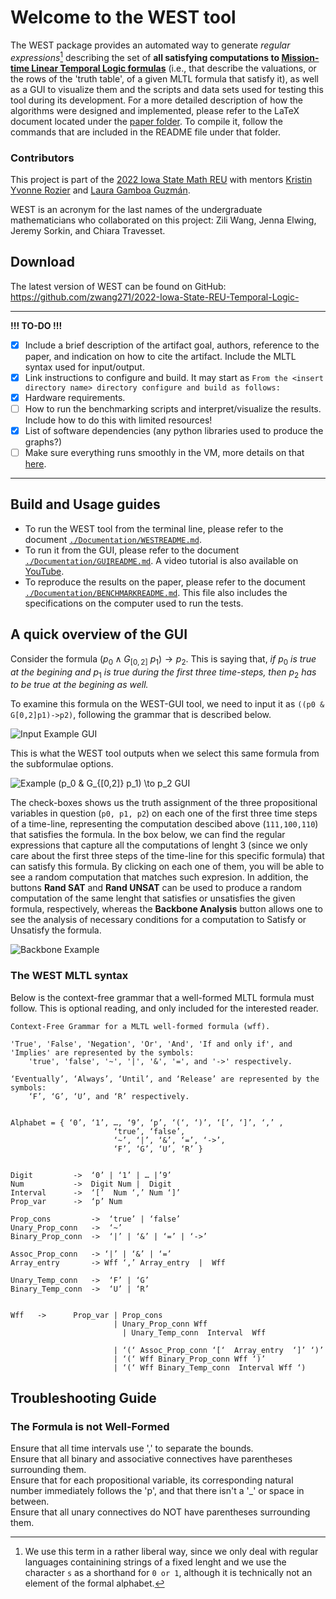 # Welcome to the WEST tool
The WEST package provides an automated way to generate *regular expressions*[^1] describing the set of **all satisfying computations to [Mission-time Linear Temporal Logic formulas](https://link.springer.com/chapter/10.1007/978-3-030-25543-5_1#Sec2)** (i.e., that describe the valuations, or the rows of the 'truth table', of a given MLTL formula that satisfy it), as well as a GUI to visualize them and the scripts and data sets used for testing this tool during its development. For a more detailed description of how the algorithms were designed and implemented, please refer to the LaTeX document located under the [paper folder](https://github.com/zwang271/2022-Iowa-State-REU-Temporal-Logic-/tree/master/paper). To compile it, follow the commands that are included in the README file under that folder. 

### Contributors
This project is part of the [2022 Iowa State Math REU](https://reu.math.iastate.edu/projects.html#ROZIER) with mentors [Kristin Yvonne Rozier](https://www.aere.iastate.edu/kyrozier/) and [Laura Gamboa Guzmán](https://sites.google.com/view/lpgamboa/home).

WEST is an acronym for the last names of the undergraduate mathematicians who collaborated on this project: Zili Wang, Jenna Elwing, Jeremy Sorkin, and Chiara Travesset.

[^1]: We use this term in a rather liberal way, since we only deal with regular languages containining strings of a fixed lenght and we use the character `s` as a shorthand for `0 or 1`, although it is technically not an element of the formal alphabet. 


## Download

The latest version of WEST can be found on GitHub: https://github.com/zwang271/2022-Iowa-State-REU-Temporal-Logic-

---------------
**!!! TO-DO !!!**
- [x] Include a brief description of the artifact goal, authors, reference to the paper, and indication on how to cite the artifact. Include the MLTL syntax used for input/output.
- [x] Link instructions to configure and build. It may start as `From the <insert directory name> directory configure and build as follows:`
- [x] Hardware requirements.
- [ ] How to run the benchmarking scripts and interpret/visualize the results. Include how to do this with limited resources!
- [x] List of software dependencies (any python libraries used to produce the graphs?)
- [ ] Make sure everything runs smoothly in the VM, more details on that [here](https://liacs.leidenuniv.nl/~bonsanguemm/ifm23/artifacts.html).

----------------

## Build and Usage guides

+ To run the WEST tool from the terminal line, please refer to the document [`./Documentation/WESTREADME.md`](https://github.com/zwang271/2022-Iowa-State-REU-Temporal-Logic-/blob/master/Documentation/WESTREADME.md).
+ To run it from the GUI, please refer to the document [`./Documentation/GUIREADME.md`](https://github.com/zwang271/2022-Iowa-State-REU-Temporal-Logic-/blob/master/Documentation/GUIREADME.md). A video tutorial is also available on [YouTube](https://youtu.be/HoBJwdCq42c).
+ To reproduce the results on the paper, please refer to the document [`./Documentation/BENCHMARKREADME.md`](https://github.com/zwang271/2022-Iowa-State-REU-Temporal-Logic-/blob/master/Documentation/BENCHMARKREADME.md). This file also includes the specifications on the computer used to run the tests.

## A quick overview of the GUI

Consider the formula $(p_0 \wedge G_{[0,2]}\ p_1) \to p_2$. This is saying that, *if* $p_0$ *is true at the begining and* $p_1$ *is true during the first three time-steps, then* $p_2$ *has to be true at the begining as well.* 

To examine this formula on the WEST-GUI tool, we need to input it as `((p0 & G[0,2]p1)->p2)`, following the grammar that is described below.

![Input Example GUI](https://github.com/zwang271/2022-Iowa-State-REU-Temporal-Logic-/blob/master/paper/images/initial.png)

This is what the WEST tool outputs when we select this same formula from the subformulae options.

![Example `(p_0 & G_{[0,2]} p_1) \to p_2` GUI](https://github.com/zwang271/2022-Iowa-State-REU-Temporal-Logic-/blob/master/paper/images/subformula.png)

The check-boxes shows us the truth assignment of the three propositional variables in question (`p0, p1, p2`) on each one of the first three time steps of a time-line, representing the computation descibed above (`111,100,110`) that satisfies the formula. In the box below, we can find the regular expressions that capture all the computations of lenght 3 (since we only care about the first three steps of the time-line for this specific formula) that can satisfy this formula. By clicking on each one of them, you will be able to see a random computation that matches such expresion. In addition, the buttons **Rand SAT** and **Rand UNSAT** can be used to produce a random computation of the same lenght that satisfies or unsatisfies the given formula, respectively, whereas the **Backbone Analysis** button allows one to see the analysis of necessary conditions for a computation to Satisfy or Unsatisfy the formula.

![Backbone Example](https://github.com/zwang271/2022-Iowa-State-REU-Temporal-Logic-/blob/master/paper/images/backbone.png)


### The WEST MLTL syntax

Below is the context-free grammar that a well-formed MLTL formula must follow. This is optional reading, and only included for the interested reader.
```
Context-Free Grammar for a MLTL well-formed formula (wff).

'True', 'False', 'Negation', 'Or', 'And', 'If and only if', and 'Implies' are represented by the symbols:
    'true', 'false', '~', '|', '&', '=', and '->' respectively.
    
‘Eventually’, ‘Always’, ‘Until’, and ‘Release’ are represented by the symbols:
    ‘F’, ‘G’, ‘U’, and ‘R’ respectively.


Alphabet = { ‘0’, ‘1’, …, ‘9’, ‘p’, ‘(‘, ‘)’, ‘[’, ‘]’, ‘,’ ,
                       ‘true’, ‘false’,                
                       ‘~’, ‘|’, ‘&’, ‘=’, ‘->’, 
                       ‘F’, ‘G’, ‘U’, ‘R’ }


Digit         ->  ‘0’ | ‘1’ | … |’9’
Num           ->  Digit Num |  Digit
Interval      ->  ‘[’  Num ‘,’ Num ‘]’  
Prop_var      ->  ‘p’ Num

Prop_cons         ->  ‘true’ | ‘false’
Unary_Prop_conn   ->  ‘~’
Binary_Prop_conn  ->  ‘|’ | ‘&’ | ‘=’ | ‘->’

Assoc_Prop_conn   -> ‘|’ | ‘&’ | ‘=’
Array_entry       -> Wff ‘,’ Array_entry  |  Wff 

Unary_Temp_conn   ->  ‘F’ | ‘G’
Binary_Temp_conn  ->  ‘U’ | ‘R’


Wff   ->      Prop_var | Prop_cons
                       | Unary_Prop_conn Wff
	                     | Unary_Temp_conn  Interval  Wff
	            
                       | ‘(‘ Assoc_Prop_conn ‘[‘  Array_entry  ‘]’ ‘)’
                       | ‘(‘ Wff Binary_Prop_conn Wff ‘)’
                       | ‘(‘ Wff Binary_Temp_conn  Interval Wff ‘)    

```

## Troubleshooting Guide

### The Formula is not Well-Formed
Ensure that all time intervals use ',' to separate the bounds.  <br />
Ensure that all binary and associative connectives have parentheses surrounding them.  <br />
Ensure that for each propositional variable, its corresponding natural number immediately follows the 'p', and that there isn't a '_' or space in between.  <br />
Ensure that all unary connectives do NOT have parentheses surrounding them.

